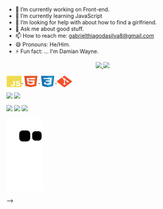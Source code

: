 

- 🔭 I’m currently working on Front-end.
- 🌱 I’m currently learning JavaScript
- 🤔 I’m looking for help with about how to find a girlfriend.
- 💬 Ask me about good stuff.
- 📫 How to reach me: gabrielthiagodasilva8@gmail.com
- 😄 Pronouns: He/Him.
- ⚡ Fun fact: ... I'm Damian Wayne.


<div align="center">
  <a href="https://github.com/Gabrielxdev">
  <img height="180em" src="https://github-readme-stats.vercel.app/api?username=Gabrielxdev&show_icons=true&theme=dracula&include_all_commits=true&count_private=true"/>
  <img height="180em" src="https://github-readme-stats.vercel.app/api/top-langs/?username=Gabrielxdev&layout=compact&langs_count=7&theme=dracula"/>
</div>
  
  <div style="display: inline_block"><br>
  <img align="center" alt="Rafa-Js" height="30" width="40" src="https://raw.githubusercontent.com/devicons/devicon/master/icons/javascript/javascript-plain.svg">
  <img align="center" alt="Rafa-HTML" height="30" width="40" src="https://raw.githubusercontent.com/devicons/devicon/master/icons/html5/html5-original.svg">
  <img align="center" alt="Rafa-CSS" height="30" width="40" src="https://raw.githubusercontent.com/devicons/devicon/master/icons/css3/css3-original.svg">
  <img align="center" alt="Rafa-Csharp" height="30" width="40" src="https://raw.githubusercontent.com/devicons/devicon/master/icons/git/git-original.svg">
  <div> 
   
    
  <a href="https://www.instagram.com/ogabrielthiago/" target="_blank"><img src="https://img.shields.io/badge/-Instagram-%23E4405F?style=for-the-badge&logo=instagram&logoColor=white" target="_blank"></a>
 	<a href="https://www.twitch.tv/gabriel_thiago1999" target="_blank"><img src="https://img.shields.io/badge/Twitch-9146FF?style=for-the-badge&logo=twitch&logoColor=white" target="_blank"></a>
    
    
 <a href="https://discord.com/channels/923251321342165102/923251321342165105" target="_blank"><img src="https://img.shields.io/badge/Discord-7289DA?style=for-the-badge&logo=discord&logoColor=white" target="_blank"></a> 
  <a href = "mailto:gabrielthiagodasilva8@gmail.com"><img src="https://img.shields.io/badge/-Gmail-%23333?style=for-the-badge&logo=gmail&logoColor=white" target="_blank"></a>
  <a href="https://www.linkedin.com/in/gabriel-thiago-da-silva-33a800167/" target="_blank"><img src="https://img.shields.io/badge/-LinkedIn-%230077B5?style=for-the-badge&logo=linkedin&logoColor=white" target="_blank"></a> 
 
  ![Snake animation](https://github.com/Gabrielxdev/Gabrielxdev/blob/output/github-contribution-grid-snake.svg)
 
</div>
-->
